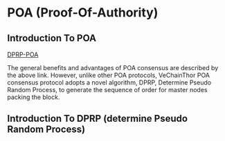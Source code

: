# POA (Proof-Of-Authority)

## Introduction To POA
 [DPRP-POA](https://medium.com/@vechainofficial/defining-the-vechainthor-blockchain-consensus-proof-of-authority-8cf3f51a5fa0)

The general benefits and advantages of POA consensus are described by the above link. However, unlike other POA protocols, VeChainThor POA consensus protocol adopts a novel algorithm, DPRP, Determine Pseudo Random Process, to generate the sequence of order for master nodes packing the block.

## Introduction To DPRP (determine Pseudo Random Process)

